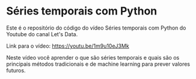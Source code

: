 # Séries temporais com Python

Este é o repositório do código do vídeo Séries temporais com Python do Youtube do canal Let's Data.

Link para o vídeo: https://youtu.be/1m9u10eJ3Mk

Neste vídeo você aprender o que são séries temporais e quais são os principais métodos tradicionais e de machine learning para prever valores futuros.
